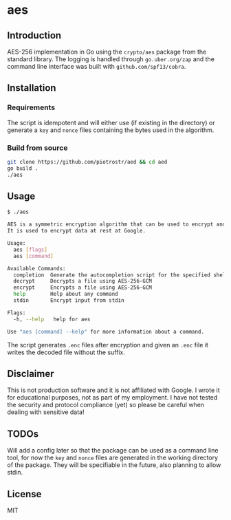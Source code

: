 # aes

## Introduction

AES-256 implementation in Go using the `crypto/aes` package from the standard
library. The logging is handled through `go.uber.org/zap` and the command line
interface was built with `github.com/spf13/cobra`.

## Installation

### Requirements

The script is idempotent and will either use (if existing in the directory) or
generate a `key` and `nonce` files containing the bytes used in the algorithm.

### Build from source

```sh
git clone https://github.com/piotrostr/aed && cd aed
go build .
./aes
```

## Usage

```sh
$ ./aes

AES is a symmetric encryption algorithm that can be used to encrypt and decrypt data.
It is used to encrypt data at rest at Google.

Usage:
  aes [flags]
  aes [command]

Available Commands:
  completion  Generate the autocompletion script for the specified shell
  decrypt     Decrypts a file using AES-256-GCM
  encrypt     Encrypts a file using AES-256-GCM
  help        Help about any command
  stdin       Encrypt input from stdin

Flags:
  -h, --help   help for aes

Use "aes [command] --help" for more information about a command.
```

The script generates `.enc` files after encryption and given an `.enc` file it
writes the decoded file without the suffix.

## Disclaimer

This is not production software and it is not affiliated with Google. I wrote
it for educational purposes, not as part of my employment. I have not tested
the security and protocol compliance (yet) so please be careful when dealing
with sensitive data!

## TODOs

Will add a config later so that the package can be used as a command line tool,
for now the `key` and `nonce` files are generated in the working directory of
the package. They will be specifiable in the future, also planning to allow stdin.

## License

MIT
